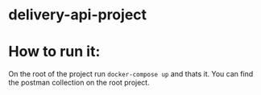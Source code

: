 # delivery-api-project

# How to run it:
On the root of the project run `docker-compose up` and thats it. You can find the postman collection on the root project.
